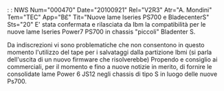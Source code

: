  :  : NWS Num="000470" Date="20100921" Rel="V2R3" Atr="A. Mondini" Tem="TEC" App="B£" Tit="Nuove lame Iseries PS700 e BladecenterS" Sts="20"
E' stata confermata e rilasciata da Ibm la compatibilità per le nuove lame Iseries Power7 PS700 in
chassis "piccoli" Bladenter S.

Da indiscrezioni vi sono problematiche che non consentono in questo momento l'utilizzo del tape per
i salvataggi dalla partizione Ibmi (si parla dell'uscita di un nuovo firmware che risolverebbe) 
Propendo e consiglio ai commerciali, per il momento e fino a nuove notizie in merito, di fornire le
consolidate lame Power 6 JS12 negli chassis di tipo S in luogo delle nuove Ps700.
